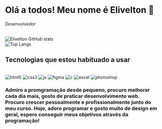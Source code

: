 # Olá a todos! Meu nome é Elivelton 👋
###### Desenvolvedor

![Elivelton GitHub stats](https://github-readme-stats.vercel.app/api?username=livelton&show_icons=true&theme=radical)
</br>
![Top Langs](https://github-readme-stats.vercel.app/api/top-langs/?username=livelton&layout=demo&theme=radical)


## Tecnologias que estou habituado a usar

<div style="display: inline block"><br/>
<img align="center" alt="html5" src="https://img.shields.io/badge/HTML5-E34F26?style=for-the-badge&logo=html5&logoColor=white"/>
<img align="center" alt="css3" src="https://img.shields.io/badge/CSS3-1572B6?style=for-the-badge&logo=css3&logoColor=white"/>
<img align="center" alt="js" src="https://img.shields.io/badge/JavaScript-F7DF1E?style=for-the-badge&logo=javascript&logoColor=black"/>
<img align="center" alt="figma" src="https://img.shields.io/badge/Figma-F24E1E?style=for-the-badge&logo=figma&logoColor=white"/>
<img align="center" alt="c" src="https://img.shields.io/badge/C-00599C?style=for-the-badge&logo=c&logoColor=white"/>
<img align="center" alt="excel" src="https://img.shields.io/badge/Microsoft_Excel-217346?style=for-the-badge&logo=microsoft-excel&logoColor=white"/>
<img align="center" alt="photoshop" src="https://img.shields.io/badge/Adobe%20Photoshop-31A8FF?style=for-the-badge&logo=Adobe%20Photoshop&logoColor=black"/>
</div>

### Admiro a promgramação desde pequeno, procuro melhorar cada dia mais, gosto de praticar desenvolvimento web. Procuro crescer pessoalmente e profissionalmente junto do meu curso. Hoje, adoro programar e gosto muito de design em geral, espero conseguir meus objetivos através da programação!
